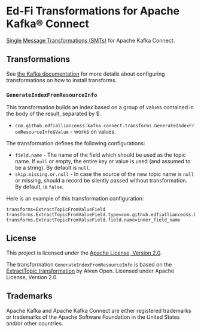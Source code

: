 # Ed-Fi Transformations for Apache Kafka® Connect

[Single Message Transformations
(SMTs)](https://kafka.apache.org/documentation/#connect_transforms) for Apache
Kafka Connect.

## Transformations

See [the Kafka
documentation](https://kafka.apache.org/documentation/#connect_transforms) for
more details about configuring transformations on how to install transforms.

### `GenerateIndexFromResourceInfo`

This transformation builds an index based on a group of values contained in the body of the result, separated by $.

- `com.github.edfiallianceoss.kafka.connect.transforms.GenerateIndexFromResourceInfo$Value` -
  works on values.

The transformation defines the following configurations:

- `field.name` - The name of the field which should be used as the topic name.
  If `null` or empty, the entire key or value is used (and assumed to be a
  string). By default is `null`.
- `skip.missing.or.null` - In case the source of the new topic name is `null` or
  missing, should a record be silently passed without transformation. By
  default, is `false`.

Here is an example of this transformation configuration:

```properties
transforms=ExtractTopicFromValueField
transforms.ExtractTopicFromValueField.type=com.github.edfiallianceoss.kafka.connect.transforms.ExtractTopic$Value
transforms.ExtractTopicFromValueField.field.name=inner_field_name
```

## License

This project is licensed under the [Apache License, Version 2.0](LICENSE).

The transformation `GenerateIndexFromResourceInfo` is based on the [ExtractTopic
transformation](https://github.com/Aiven-Open/transforms-for-apache-kafka-connect/blob/master/src/main/java/io/aiven/kafka/connect/transforms/ExtractTopic.java)
by Aiven Open. Licensed under Apache License, Version 2.0.

## Trademarks

Apache Kafka and Apache Kafka Connect are either registered trademarks or
trademarks of the Apache Software Foundation in the United States and/or other
countries.
